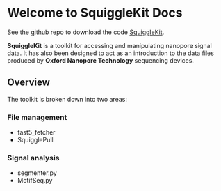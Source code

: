 # Welcome to SquiggleKit Docs

See the github repo to download the code [SquiggleKit](https://github.com/Psy-Fer/SquiggleKit).


**SquiggleKit** is a toolkit for accessing and manipulating nanopore signal data.
It has also been designed to act as an introduction to the data files produced by
**Oxford Nanopore Technology** sequencing devices.


## Overview

The toolkit is broken down into two areas:

### File management

- fast5_fetcher
- SquigglePull

### Signal analysis

- segmenter.py
- MotifSeq.py
